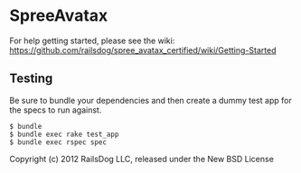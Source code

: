 SpreeAvatax
===========

For help getting started, please see the wiki: https://github.com/railsdog/spree_avatax_certified/wiki/Getting-Started

Testing
-------

Be sure to bundle your dependencies and then create a dummy test app for the specs to run against.

    $ bundle
    $ bundle exec rake test_app
    $ bundle exec rspec spec

Copyright (c) 2012 RailsDog LLC, released under the New BSD License
